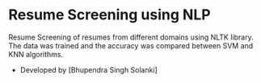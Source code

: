 # Resume Screening using NLP
Resume Screening of resumes from different domains using NLTK library. The data was trained and the accuracy was compared between SVM and KNN algorithms.

- Developed by [Bhupendra Singh Solanki]
